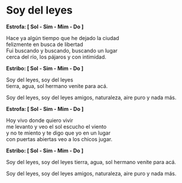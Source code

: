 Soy del leyes
=============

**Estrofa: [ Sol - Sim - Mim - Do ]**

Hace ya algún tiempo que he dejado la ciudad  
felizmente en busca de libertad  
Fui buscando y buscando, buscando un lugar  
cerca del río, los pájaros y con intimidad.  

**Estribo: [ Sol - Sim - Mim - Do ]**

Soy del leyes, soy del leyes  
tierra, agua, sol hermano venite para acá.  

Soy del leyes, soy del leyes
amigos, naturaleza, aire puro y nada más.

**Estrofa: [ Sol - Sim - Mim - Do ]**

Hoy vivo donde quiero vivir  
me levanto y veo el sol escucho el viento  
y no te miento y te digo que yo  en un lugar  
con puertas abiertas veo a los chicos jugar.  

**Estribo: [ Sol - Sim - Mim - Do ]**

Soy del leyes, soy del leyes
tierra, agua, sol hermano venite para acá.

Soy del leyes, soy del leyes
amigos, naturaleza, aire puro y nada más.

